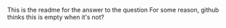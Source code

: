 This is the readme for the answer to the question
For some reason, github thinks this is empty when it's not?
